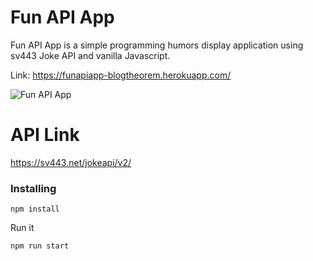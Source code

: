 # Fun API App

Fun API App is a simple programming humors display application using sv443 Joke API and vanilla Javascript.

Link: https://funapiapp-blogtheorem.herokuapp.com/

![Fun API App](https://user-images.githubusercontent.com/6918020/91712509-7f886d80-eba5-11ea-9175-21b6607908f0.png)

# API Link

https://sv443.net/jokeapi/v2/

### Installing

```
npm install
```

Run it

```
npm run start
```
